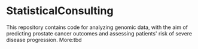# StatisticalConsulting
This repository contains code for analyzing genomic data, with the aim of predicting prostate cancer outcomes and assessing patients' risk of severe disease progression.
More:tbd
